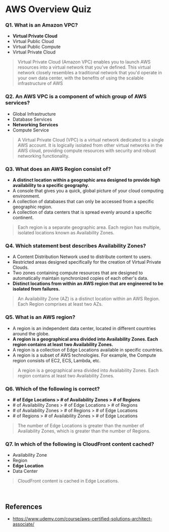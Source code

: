 

# AWS Overview Quiz



### Q1. What is an Amazon VPC?

- **Virtual Private Cloud**
- Virtual Public Cloud
- Virtual Public Compute
- Virtual Private Cloud

> Virtual Private Cloud (Amazon VPC) enables you to launch AWS resources into a virtual network that you've defined. This virtual network closely resembles a traditional network that you'd operate in your own data center, with the benefits of using the scalable infrastructure of AWS

### Q2. An AWS VPC is a component of which group of AWS services?

- Global Infrastructure
- Database Services
- **Networking Services**
- Compute Service

> A Virtual Private Cloud (VPC) is a virtual network dedicated to a single AWS account. It is logically isolated from other virtual networks in the AWS cloud, providing compute resources with security and robust networking functionality.

### Q3. What does an AWS Region consist of?

- **A distinct location within a geographic area designed to provide high availability to a specific geography.**
- A console that gives you a quick, global picture of your cloud computing environment.
- A collection of databases that can only be accessed from a specific geographic region.
- A collection of data centers that is spread evenly around a specific continent.

> Each region is a separate geographic area. Each region has multiple, isolated locations known as Availability Zones.

### Q4. Which statement best describes Availability Zones? 

- A Content Distribution Network used to distribute content to users.
- Restricted areas designed specifically for the creation of Virtual Private Clouds.
- Two zones containing compute resources that are designed to automatically maintain synchronized copies of each other's data.
- **Distinct locations from within an AWS region that are engineered to be isolated from failures.**

> An Availability Zone (AZ) is a distinct location within an AWS Region. Each Region comprises at least two AZs.

### Q5. What is an AWS region?

- A region is an independent data center, located in different countries around the globe.
- **A region is a geographical area divided into Availability Zones. Each region contains at least two Availability Zones.**
- A region is a collection of Edge Locations available in specific countries.
- A region is a subset of AWS technologies. For example, the Compute region consists of EC2, ECS, Lambda, etc.

> A region is a geographical area divided into Availability Zones. Each region contains at least two Availability Zones.

### Q6. Which of the following is correct?

- **\# of Edge Locations > # of Availability Zones > # of Regions**
- \# of Availability Zones > # of Edge Locations > # of Regions
- \# of Availability Zones > # of Regions > # of Edge Locations
- \# of Regions > # of Availability Zones > # of Edge Locations

> The number of Edge Locations is greater than the number of Availability Zones, which is greater than the number of Regions.

### Q7. In which of the following is CloudFront content cached?

- Availability Zone
- Region
- **Edge Location**
- Data Center

> CloudFront content is cached in Edge Locations.

<br>

## References

- https://www.udemy.com/course/aws-certified-solutions-architect-associate/

# 